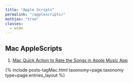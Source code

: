 ```yaml
---
title: "Apple Scripts"
permalink: "/applescripts/"
mathjax: "true"
classes:
  - wide
---
```


## Mac AppleScripts

1. [Mac Quick Action to Rate the Songs in Apple Music App](https://www.earthinversion.com/)

<div class="entries-{{ page.entries_layout | default: 'list' }}">
  {% include posts-tagMac.html taxonomy=page.taxonomy type=page.entries_layout %}
</div>
